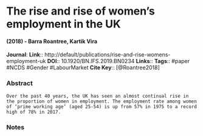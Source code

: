 # The rise and rise of women’s employment in the UK
#### (2018) - Barra Roantree, Kartik Vira
**Journal**: 
**Link**:: http://default/publications/rise-and-rise-womens-employment-uk
**DOI**:: 10.1920/BN.IFS.2019.BN0234
**Links**:: 
**Tags**:: #paper #NCDS #Gender #LabourMarket 
**Cite Key**:: [@Roantree2018]

### Abstract

```
Over the past 40 years, the UK has seen an almost continual rise in the proportion of women in employment. The employment rate among women of ‘prime working age’ (aged 25-54) is up from 57% in 1975 to a record high of 78% in 2017.
```

### Notes

